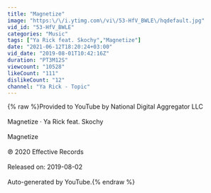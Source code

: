 ```yaml
---
title: "Magnetize"
image: "https:\/\/i.ytimg.com\/vi\/53-HfV_BWLE\/hqdefault.jpg"
vid_id: "53-HfV_BWLE"
categories: "Music"
tags: ["Ya Rick feat. Skochy","Magnetize"]
date: "2021-06-12T18:20:24+03:00"
vid_date: "2019-08-01T10:42:16Z"
duration: "PT3M12S"
viewcount: "10528"
likeCount: "111"
dislikeCount: "12"
channel: "Ya Rick - Topic"
---
```

{% raw %}Provided to YouTube by National Digital Aggregator LLC<br /><br />Magnetize · Ya Rick feat. Skochy<br /><br />Magnetize<br /><br />℗ 2020 Effective Records<br /><br />Released on: 2019-08-02<br /><br />Auto-generated by YouTube.{% endraw %}
